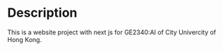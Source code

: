 # Description

This is a website project with next js for GE2340:AI of City Univercity of Hong Kong.
